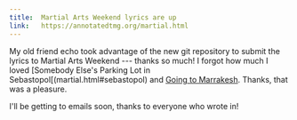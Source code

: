```yaml
---
title: 	Martial Arts Weekend lyrics are up
link: 	https://annotatedtmg.org/martial.html
---
```


My old friend echo took advantage of the new git repository to submit the
lyrics to Martial Arts Weekend --- thanks so much! I forgot how much I loved
[Somebody Else's Parking Lot in Sebastopol[(martial.html#sebastopol) and
[Going to Marrakesh](martial.html#marrakesh). Thanks, that was a pleasure.

I'll be getting to emails soon, thanks to everyone who wrote in!
